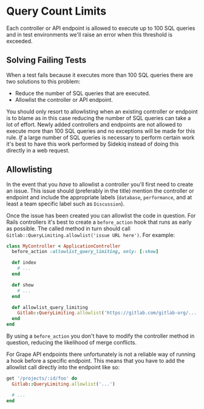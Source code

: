 # Query Count Limits

Each controller or API endpoint is allowed to execute up to 100 SQL queries and
in test environments we'll raise an error when this threshold is exceeded.

## Solving Failing Tests

When a test fails because it executes more than 100 SQL queries there are two
solutions to this problem:

- Reduce the number of SQL queries that are executed.
- Allowlist the controller or API endpoint.

You should only resort to allowlisting when an existing controller or endpoint
is to blame as in this case reducing the number of SQL queries can take a lot of
effort. Newly added controllers and endpoints are not allowed to execute more
than 100 SQL queries and no exceptions will be made for this rule. _If_ a large
number of SQL queries is necessary to perform certain work it's best to have
this work performed by Sidekiq instead of doing this directly in a web request.

## Allowlisting

In the event that you _have_ to allowlist a controller you'll first need to
create an issue. This issue should (preferably in the title) mention the
controller or endpoint and include the appropriate labels (`database`,
`performance`, and at least a team specific label such as `Discussion`).

Once the issue has been created you can allowlist the code in question. For
Rails controllers it's best to create a `before_action` hook that runs as early
as possible. The called method in turn should call
`Gitlab::QueryLimiting.allowlist('issue URL here')`. For example:

```ruby
class MyController < ApplicationController
  before_action :allowlist_query_limiting, only: [:show]

  def index
    # ...
  end

  def show
    # ...
  end

  def allowlist_query_limiting
    Gitlab::QueryLimiting.allowlist('https://gitlab.com/gitlab-org/...')
  end
end
```

By using a `before_action` you don't have to modify the controller method in
question, reducing the likelihood of merge conflicts.

For Grape API endpoints there unfortunately is not a reliable way of running a
hook before a specific endpoint. This means that you have to add the allowlist
call directly into the endpoint like so:

```ruby
get '/projects/:id/foo' do
  Gitlab::QueryLimiting.allowlist('...')

  # ...
end
```
